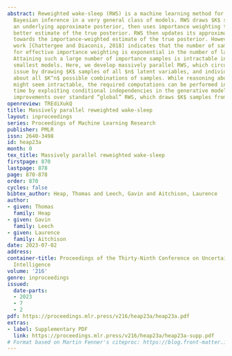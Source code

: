```yaml
---
abstract: Reweighted wake-sleep (RWS) is a machine learning method for performing
  Bayesian inference in a very general class of models. RWS draws $K$ samples from
  an underlying approximate posterior, then uses importance weighting to provide a
  better estimate of the true posterior. RWS then updates its approximate posterior
  towards the importance-weighted estimate of the true posterior. However, recent
  work [Chattergee and Diaconis, 2018] indicates that the number of samples required
  for effective importance weighting is exponential in the number of latent variables.
  Attaining such a large number of importance samples is intractable in all but the
  smallest models. Here, we develop massively parallel RWS, which circumvents this
  issue by drawing $K$ samples of all $n$ latent variables, and individually reasoning
  about all $K^n$ possible combinations of samples. While reasoning about $K^n$ combinations
  might seem intractable, the required computations can be performed in polynomial
  time by exploiting conditional independencies in the generative model. We show considerable
  improvements over standard “global” RWS, which draws $K$ samples from the full joint.
openreview: TREdiXukQ
title: Massively parallel reweighted wake-sleep
layout: inproceedings
series: Proceedings of Machine Learning Research
publisher: PMLR
issn: 2640-3498
id: heap23a
month: 0
tex_title: Massively parallel reweighted wake-sleep
firstpage: 870
lastpage: 878
page: 870-878
order: 870
cycles: false
bibtex_author: Heap, Thomas and Leech, Gavin and Aitchison, Laurence
author:
- given: Thomas
  family: Heap
- given: Gavin
  family: Leech
- given: Laurence
  family: Aitchison
date: 2023-07-02
address:
container-title: Proceedings of the Thirty-Ninth Conference on Uncertainty in Artificial
  Intelligence
volume: '216'
genre: inproceedings
issued:
  date-parts:
  - 2023
  - 7
  - 2
pdf: https://proceedings.mlr.press/v216/heap23a/heap23a.pdf
extras:
- label: Supplementary PDF
  link: https://proceedings.mlr.press/v216/heap23a/heap23a-supp.pdf
# Format based on Martin Fenner's citeproc: https://blog.front-matter.io/posts/citeproc-yaml-for-bibliographies/
---
```

